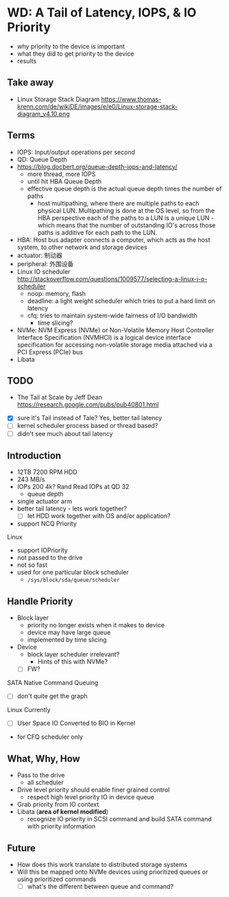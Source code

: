 # WD: A Tail of Latency, IOPS, & IO Priority

- why priority to the device is important
- what they did to get priority to the device
- results

## Take away

- Linux Storage Stack Diagram https://www.thomas-krenn.com/de/wikiDE/images/e/e0/Linux-storage-stack-diagram_v4.10.png

## Terms

- IOPS: Input/output operations per second
- QD: Queue Depth
- https://blog.docbert.org/queue-depth-iops-and-latency/
  - more thread, more IOPS
  - until hit HBA Queue Depth
  - effective queue depth is the actual queue depth times the number of paths
    - host multipathing, where there are multiple paths to each physical LUN. Multipathing is done at the OS level, so from the HBA perspective each of the paths to a LUN is a unique LUN - which means that the number of outstanding IO's across those paths is additive for each path to the LUN.
- HBA: Host bus adapter connects a computer, which acts as the host system, to other network and storage devices
- actuator: 制动器
- peripheral: 外围设备
- Linux IO scheduler http://stackoverflow.com/questions/1009577/selecting-a-linux-i-o-scheduler
  - noop: memory, flash
  - deadline: a light weight scheduler which tries to put a hard limit on latency
  - cfq: tries to maintain system-wide fairness of I/O bandwidth
    - time slicing?
- NVMe: NVM Express (NVMe) or Non-Volatile Memory Host Controller Interface Specification (NVMHCI) is a logical device interface specification for accessing non-volatile storage media attached via a PCI Express (PCIe) bus
- Libata

## TODO

- The Tail at Scale by Jeff Dean https://research.google.com/pubs/pub40801.html
- [x] sure it's Tail instead of Tale? Yes, better tail latency
- [ ] kernel scheduler process based or thread based?
- [ ] didn't see much about tail latency

## Introduction

- 12TB 7200 RPM HDD
- 243 MB/s
- IOPs 200 4k? Rand Read IOPs at QD 32
  - queue depth
- single actuator arm
- better tail latency - lets work together?
  - [ ] let HDD work together with OS and/or application?
- support NCQ Priority

Linux

- support IOPriority
- not passed to the drive
- not so fast
- used for one particular block scheduler
  - `/sys/block/sda/queue/scheduler`

## Handle Priority

- Block layer
  - priority no longer exists when it makes to device
  - device may have large queue
  - implemented by time slicing
- Device
  - block layer scheduler irrelevant?
    - Hints of this with NVMe?
  - [ ] FW?

SATA Native Command Queuing

- [ ] don't quite get the graph

Linux Currently

- [ ] User Space IO Converted to BIO in Kernel
- for CFQ scheduler only

## What, Why, How

- Pass to the drive
  - all scheduler
- Drive level priority should enable finer grained control
  - respect high level priority IO in device queue
- Grab priority from IO context
- Libata (**area of kernel modified**)
  - recognize IO priority in SCSI command and build SATA command with priority information

## Future

- How does this work translate to distributed storage systems
- Will this be mapped onto NVMe devices using prioritized queues or using prioritized commands
  - [ ] what's the different between queue and command?
